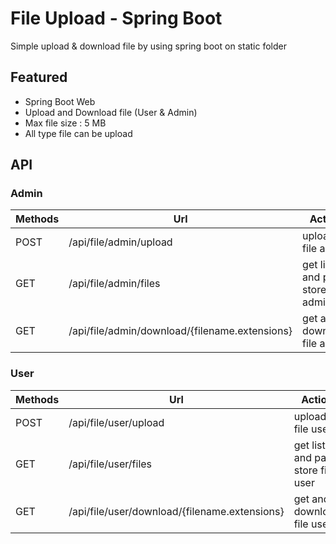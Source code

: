 # File Upload - Spring Boot
Simple upload & download file by using spring boot on static folder

## Featured
- Spring Boot Web
- Upload and Download file (User & Admin)
- Max file size : 5 MB
- All type file can be upload

## API

### Admin

Methods | Url | Action | Body |
--- | --- | --- | --- |
| POST | /api/file/admin/upload | upload file admin | file |
| GET | /api/file/admin/files | get list and path store file admin | - |
| GET | /api/file/admin/download/{filename.extensions} | get and download file admin | - |

### User

Methods | Url | Action | Body |
--- | --- | --- | --- |
| POST | /api/file/user/upload | upload file user | file |
| GET | /api/file/user/files | get list and path store file user | - |
| GET | /api/file/user/download/{filename.extensions} | get and download file user | - |

